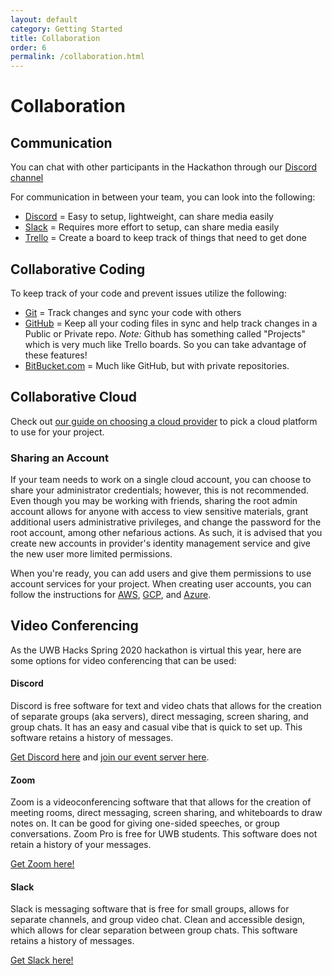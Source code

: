 ```yaml
---
layout: default
category: Getting Started
title: Collaboration
order: 6
permalink: /collaboration.html
---
```

# Collaboration

## Communication
You can chat with other participants in the Hackathon through our [Discord channel](LINK_N/A)

For communication in between your team, you can look into the following:
- [Discord](Discordapp.com) = Easy to setup, lightweight, can share media easily
- [Slack](Slack.com) = Requires more effort to setup, can share media easily
- [Trello](Trello.com) = Create a board to keep track of things that need to get done

## Collaborative Coding
To keep track of your code and prevent issues utilize the following:
- [Git](git-scm.com) = Track changes and sync your code with others
- [GitHub](Github.com) = Keep all your coding files in sync and help track changes in a Public or Private repo.
  *Note:* Github has something called "Projects" which is very much like Trello boards. So you can take advantage of these features!
- [BitBucket.com](BitBucket.com) = Much like GitHub, but with private repositories.

## Collaborative Cloud
Check out [our guide on choosing a cloud provider](https://docs.uwbhacks.com/cloud_setup.html) to pick a cloud platform to use for your project.



### Sharing an Account
If your team needs to work on a single cloud account, you can choose to share your administrator credentials; however, this is not recommended. Even though you may be working with friends, sharing the root admin account allows for anyone with access to view sensitive materials, grant additional users administrative privileges, and change the password for the root account, among other nefarious actions. As such, it is advised that you create new accounts in provider's identity management service and give the new user more limited permissions.

When you're ready, you can add users and give them permissions to use account services for your project.   When creating user accounts, you can follow the instructions for [AWS](https://docs.aws.amazon.com/marketplace/latest/userguide/marketplace-management-portal-user-access.html), [GCP](https://cloud.google.com/appengine/docs/standard/go/access-control#developers), and [Azure](https://docs.microsoft.com/en-us/azure/active-directory/fundamentals/add-users-azure-active-directory).

## Video Conferencing
As the UWB Hacks Spring 2020 hackathon is virtual this year, here are some options for video conferencing that can be used:

#### Discord
Discord is free software for text and video chats that allows for the creation of separate groups (aka servers), direct messaging, screen sharing, and group chats. It has an easy and casual vibe that is quick to set up. This software retains a history of messages.

[Get Discord here](https://discordapp.com/) and [join our event server here](https://discord.gg/EDBbxmt).
#### Zoom
Zoom is a videoconferencing software that that allows for the creation of meeting rooms, direct messaging, screen sharing, and whiteboards to draw notes on. It can be good for giving one-sided speeches, or group conversations. Zoom Pro is free for UWB students. This software does not retain a history of your messages.

[Get Zoom here!](https://zoom.us/)
#### Slack
Slack is messaging software that is free for small groups, allows for separate channels, and group video chat. Clean and accessible design, which allows for clear separation between group chats. This software retains a history of messages.

[Get Slack here!](https://slack.com/intl/en-gb/video-conferencing)
